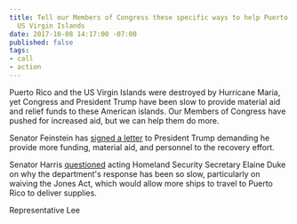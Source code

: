```yaml
---
title: Tell our Members of Congress these specific ways to help Puerto Rico and the
  US Virgin Islands
date: 2017-10-08 14:17:00 -07:00
published: false
tags:
- call
- action
---
```


Puerto Rico and the US Virgin Islands were destroyed by Hurricane Maria, yet Congress and President Trump have been slow to provide material aid and relief funds to these American islands. Our Members of Congress have pushed for increased aid, but we can help them do more.

Senator Feinstein has [signed a letter](feinstein_letter) to President Trump demanding he provide more funding, material aid, and personnel to the recovery effort.

Senator Harris [questioned](harris_question) acting Homeland Security Secretary Elaine Duke on why the department's response has been so slow, particularly on waiving the Jones Act, which would allow more ships to travel to Puerto Rico to deliver supplies.

Representative Lee  

[feinstein-letter]: https://www.feinstein.senate.gov/public/index.cfm/press-releases?ID=C508F227-E6CE-48F4-938E-16F48536D490
